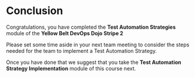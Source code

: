 # Conclusion

Congratulations, you have completed the **Test Automation Strategies** module of the **Yellow Belt DevOps Dojo Stripe 2**

Please set some time aside in your next team meeting to consider the steps needed for the team to implement a Test Automation Strategy.

Once you have done that we suggest that you take the **Test Automation Strategy Implementation** module of this course next.
